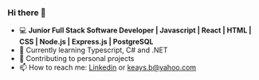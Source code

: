 ### Hi there 👋

* 💻 **Junior Full Stack Software Developer | Javascript | React | HTML | CSS | Node.js | Express.js | PostgreSQL**
* 💫 Currently learning Typescript, C# and .NET
* 🔭 Contributing to personal projects
* 📫 How to reach me: [Linkedin](https://www.linkedin.com/in/bill-keays/) or keays.b@yahoo.com
<!--
**keaysb/keaysb** is a ✨ _special_ ✨ repository because its `README.md` (this file) appears on your GitHub profile.

Here are some ideas to get you started:

- 🔭 I’m currently working on ...
- 🌱 I’m currently learning ...
- 👯 I’m looking to collaborate on ...
- 🤔 I’m looking for help with ...
- 💬 Ask me about ...
- 📫 How to reach me: ...
- 😄 Pronouns: ...
- ⚡ Fun fact: ...
-->

